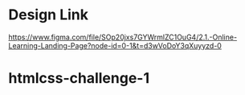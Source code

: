 # Design Link

https://www.figma.com/file/SOp20jxs7GYWrmlZC1OuG4/2.1.-Online-Learning-Landing-Page?node-id=0-1&t=d3wVoDoY3qXuyyzd-0
# htmlcss-challenge-1
